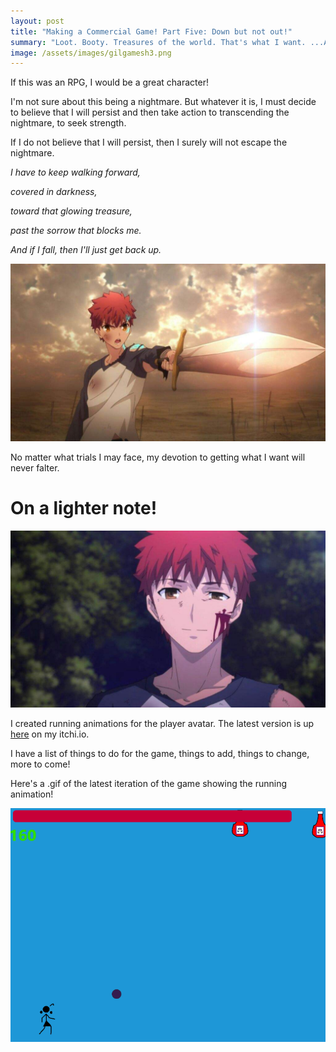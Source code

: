 ```yaml
---
layout: post
title: "Making a Commercial Game! Part Five: Down but not out!"
summary: "Loot. Booty. Treasures of the world. That's what I want. ...Actually I want more than that"
image: /assets/images/gilgamesh3.png
---
```


If this was an RPG, I would be a great character!

I'm not sure about this being a nightmare. But whatever it is, I must decide to believe that I will persist and then take action to transcending the nightmare, to seek strength.

If I do not believe that I will persist, then I surely will not escape the nightmare.

*I have to keep walking forward,*

*covered in darkness,*

*toward that glowing treasure,*

*past the sorrow that blocks me.*

*And if I fall, then I'll just get back up.*

![pointy shirou](/assets/images/shirou-hero.jpg)

No matter what trials I may face, my devotion to getting what I want will never falter.

# On a lighter note!

![happy shirou](/assets/images/ok-shirou.jpg)

I created running animations for the player avatar. The latest version is up [here](https://webdva.itch.io/ketchup-and-raisins) on my itchi.io.

I have a list of things to do for the game, things to add, things to change, more to come!

Here's a .gif of the latest iteration of the game showing the running animation!

![wee bit of progress](/assets/images/kawaii_ketchup/ketchup-run-5.gif)